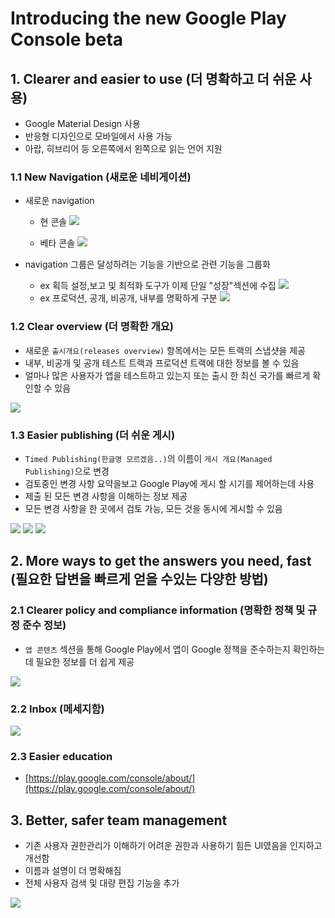 # Introducing the new Google Play Console beta


## 1. Clearer and easier to use (더 명확하고 더 쉬운 사용)

- Google Material Design 사용
- 반응형 디자인으로 모바일에서 사용 가능
- 아랍, 히브리어 등 오른쪽에서 왼쪽으로 읽는 언어 지원

### 1.1 New Navigation (새로운 네비게이션)

- 새로운 navigation
    - 현 콘솔
    ![](./introducing_console/console_navi.png)
    
    - 베타 콘솔
    ![](./introducing_console/console_beta_navi.png)
    
- navigation 그룹은 달성하려는 기능을 기반으로 관련 기능을 그룹화
    - ex 획득 설정,보고 및 최적화 도구가 이제 단일 "성장"섹션에 수집
    ![](./introducing_console/console_beta_growth.png)
    - ex 프로덕션, 공개, 비공개, 내부를 명확하게 구분
    ![](./introducing_console/console_beta_track.png)
    
### 1.2 Clear overview (더 명확한 개요)

- 새로운 `출시개요(releases overview)` 항목에서는 모든 트랙의 스냅샷을 제공
- 내부, 비공개 및 공개 테스트 트랙과 프로덕션 트랙에 대한 정보를 볼 수 있음
- 얼마나 많은 사용자가 앱을 테스트하고 있는지 또는 출시 한 최신 국가를 빠르게 확인할 수 있음

![](./introducing_console/console_beta_release_overview.png)

### 1.3 Easier publishing (더 쉬운 게시)

- `Timed Publishing(한글명 모르겠음..)`의 이름이 `게시 개요(Managed Publishing)`으로 변경
- 검토중인 변경 사항 요약을보고 Google Play에 게시 할 시기를 제어하는 ​​데 사용
- 제출 된 모든 변경 사항을 이해하는 정보 제공 
- 모든 변경 사항을 한 곳에서 검토 가능, 모든 것을 동시에 게시할 수 있음

![](./introducing_console/console_beta_managed_publishing.png)
![](./introducing_console/console_beta_managed_publishing2.png)
![](./introducing_console/console_beta_managed_publishing3.png)


## 2. More ways to get the answers you need, fast (필요한 답변을 빠르게 얻을 수있는 다양한 방법)

### 2.1 Clearer policy and compliance information (명확한 정책 및 규정 준수 정보)

- `앱 콘텐츠` 섹션을 통해 Google Play에서 앱이 Google 정책을 준수하는지 확인하는 데 필요한 정보를 더 쉽게 제공

![](./introducing_console/console.beta_app_content.png)

### 2.2 Inbox (메세지함)

![](./introducing_console/inbox.png)

### 2.3 Easier education

- [https://play.google.com/console/about/](https://play.google.com/console/about/)


## 3. Better, safer team management 

- 기존 사용자 권한관리가 이해하기 어려운 권한과 사용하기 힘든 UI였음을 인지하고 개선함
- 이름과 설명이 더 명확해짐 
- 전체 사용자 검색 및 대량 편집 기능을 추가 

![](./introducing_console/user.png)




 
    
